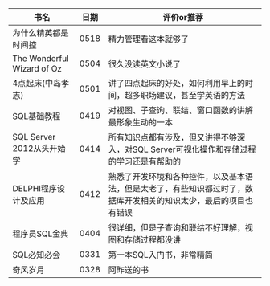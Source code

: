 书名|日期|评价or推荐
--|--|--
为什么精英都是时间控|0518| 精力管理看这本就够了
The Wonderful Wizard of Oz|0504|很久没读英文小说了
4点起床(中岛孝志)|0501|讲了四点起床的好处，如何利用早上的时间，超多职场建议，甚至学英语的方法
SQL基础教程|0419|对视图、子查询、联结、窗口函数的讲解最形象生动的一本
SQL Server 2012从头开始学|0414|所有知识点都有涉及，但又讲得不够深入，对SQL Server可视化操作和存储过程的学习还是有帮助的
DELPHI程序设计及应用|0412|熟悉了开发环境和各种控件，以及基本语法，但是太老了，有些知识都过时了，数据库开发相关的知识太少，最后的项目也有错误
程序员SQL金典|0404|很详细，但是子查询和联结不好理解，视图和存储过程都没讲
SQL必知必会|0331|第一本SQL入门书，非常精简
奇风岁月|0328|阿昨送的书